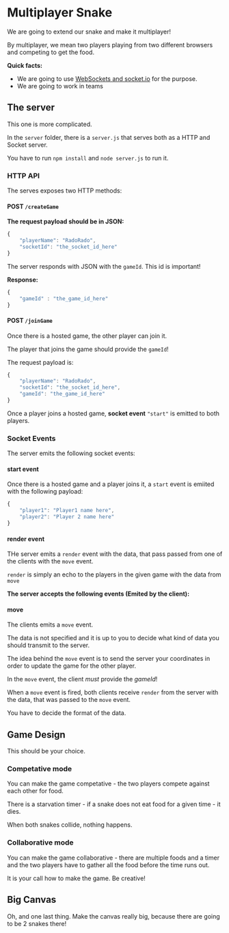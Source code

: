 # Multiplayer Snake

We are going to extend our snake and make it multiplayer!

By multiplayer, we mean two players playing from two different browsers and competing to get the food.

__Quick facts:__

* We are going to use [WebSockets and socket.io](https://github.com/HackBulgaria/Frontend-JavaScript-1/blob/master/week6/materials.md) for the purpose.
* We are going to work in teams

## The server

This one is more complicated.

In the `server` folder, there is a `server.js` that serves both as a HTTP and Socket server.

You have to run `npm install` and `node server.js` to run it.

### HTTP API

The serves exposes two HTTP methods:

#### POST `/createGame`

__The request payload should be in JSON:__

```javascript
{
    "playerName": "RadoRado",
    "socketId": "the_socket_id_here"
}
```

The server responds with JSON with the `gameId`. This id is important!

__Response:__

```javascript
{
    "gameId" : "the_game_id_here"
}
```

#### POST `/joinGame`

Once there is a hosted game, the other player can join it.

The player that joins the game should provide the `gameId`!

The request payload is:

```javascript
{
    "playerName": "RadoRado",
    "socketId": "the_socket_id_here",
    "gameId": "the_game_id_here"
}
```

Once a player joins a hosted game, __socket event__ `"start"` is emitted to both players.


### Socket Events

The server emits the following socket events:

#### start event

Once there is a hosted game and a player joins it, a `start` event is emiited with the following payload:

```javascript
{
    "player1": "Player1 name here",
    "player2": "Player 2 name here"
}
```

#### render event

THe server emits a `render` event with the data, that pass passed from one of the clients with the `move` event.

`render` is simply an echo to the players in the given game with the data from `move`

__The server accepts the following events (Emited by the client):__

#### move

The clients emits a `move` event.

The data is not specified and it is up to you to decide what kind of data you should transmit to the server.

The idea behind the `move` event is to send the server your coordinates in order to update the game for the other player.

In the `move` event, the client *must* provide the *gameId*!


When a `move` event is fired, both clients receive `render` from the server with the data, that was passed to the `move` event.

You have to decide the format of the data.

## Game Design

This should be your choice.

### Competative mode

You can make the game competative - the two players compete against each other for food.

There is a starvation timer - if a snake does not eat food for a given time - it dies.

When both snakes collide, nothing happens.

### Collaborative mode

You can make the game collaborative - there are multiple foods and a timer and the two players have to gather all the food before the time runs out.

It is your call how to make the game. Be creative!

## Big Canvas

Oh, and one last thing. Make the canvas really big, because there are going to be 2 snakes there!
